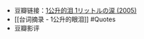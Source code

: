 - 豆瓣链接：[1公升的泪 1リットルの涙 (2005)](https://movie.douban.com/subject/1436900/)
- [[台词摘录 - 1公升的眼泪]] #Quotes
- 豆瓣影评